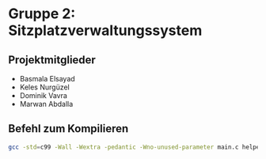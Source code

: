 # Gruppe 2: Sitzplatzverwaltungssystem

## Projektmitglieder
* Basmala Elsayad
* Keles Nurgüzel
* Dominik Vavra
* Marwan Abdalla

## Befehl zum Kompilieren
```bash
gcc -std=c99 -Wall -Wextra -pedantic -Wno-unused-parameter main.c helpers.c structs/student.c structs/lectureHall.c structs/exam.c -o ./prog
```
